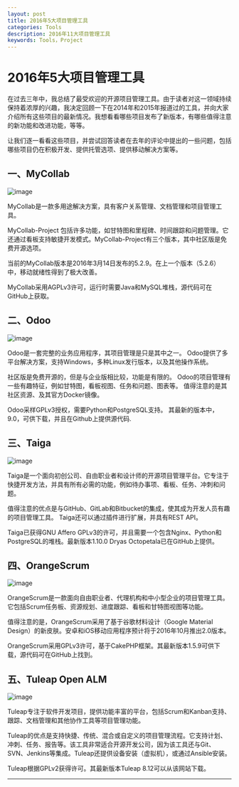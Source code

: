 ```yaml
---
layout: post
title: 2016年5大项目管理工具
categories: Tools
description: 2016年11大项目管理工具
keywords: Tools，Project
---
```


# 2016年5大项目管理工具

在过去三年中，我总结了最受欢迎的开源项目管理工具。由于读者对这一领域持续保持着浓厚的兴趣，我决定回顾一下在2014年和2015年报道过的工具，并向大家介绍所有这些项目的最新情况。我想看看哪些项目发布了新版本，有哪些值得注意的新功能和改进功能，等等。

让我们逐一看看这些项目，并尝试回答读者在去年的评论中提出的一些问题，包括哪些项目仍在积极开发、提供托管选项、提供移动解决方案等。

## 一、MyCollab

![image](https://github.com/weakchen007/aiwv.github.io/assets/58799395/5e974e4f-514f-4dbd-b605-8b77bc9ee184)

MyCollab是一款多用途解决方案，具有客户关系管理、文档管理和项目管理工具。

MyCollab-Project 包括许多功能，如甘特图和里程碑、时间跟踪和问题管理。它还通过看板支持敏捷开发模式。MyCollab-Project有三个版本，其中社区版是免费开源选项。

当前的MyCollab版本是2016年3月14日发布的5.2.9。在上一个版本（5.2.6）中，移动就绪性得到了极大改善。

MyCollab采用AGPLv3许可，运行时需要Java和MySQL堆栈，源代码可在GitHub上获取。

## 二、Odoo

![image](https://github.com/weakchen007/aiwv.github.io/assets/58799395/713cd92e-185f-4c5c-882c-d8f2f6874ab0)

Odoo是一套完整的业务应用程序，其项目管理是只是其中之一。 Odoo提供了多平台解决方案，支持Windows，多种Linux发行版本，以及其他操作系统。

社区版是免费开源的，但是与企业版相比较，功能是有限的。 Odoo的项目管理有一些有趣特征，例如甘特图，看板视图、任务和问题、图表等。 值得注意的是其社区资源、及其官方Docker镜像。

Odoo采样GPLv3授权，需要Python和PostgreSQL支持。 其最新的版本中，9.0，可供下载，并且在Github上提供源代码.

## 三、Taiga

![image](https://github.com/weakchen007/aiwv.github.io/assets/58799395/d32ec76e-5e8f-4e40-880e-732ab24f5d1d)

Taiga是一个面向初创公司、自由职业者和设计师的开源项目管理平台。它专注于快捷开发方法，并具有所有必需的功能，例如待办事项、看板、任务、冲刺和问题。

值得注意的优点是与GitHub、GitLab和Bitbucket的集成，使其成为开发人员有趣的项目管理工具。 Taiga还可以通过插件进行扩展，并具有REST API。

Taiga已获得GNU Affero GPLv3的许可，并且需要一个包含Nginx、Python和PostgreSQL的堆栈。最新版本1.10.0 Dryas Octopetala已在GitHub上提供。

## 四、OrangeScrum

![image](https://github.com/weakchen007/aiwv.github.io/assets/58799395/8fe3ce44-7ad9-4847-b9ec-37253c377a6d)

OrangeScrum是一款面向自由职业者、代理机构和中小型企业的项目管理工具。它包括Scrum任务板、资源规划、进度跟踪、看板和甘特图视图等功能。

值得注意的是，OrangeScrum采用了基于谷歌材料设计（Google Material Design）的新皮肤。安卓和iOS移动应用程序预计将于2016年10月推出2.0版本。

OrangeScrum采用GPLv3许可，基于CakePHP框架。其最新版本1.5.9可供下载，源代码可在GitHub上找到。

## 五、Tuleap Open ALM

![image](https://github.com/weakchen007/aiwv.github.io/assets/58799395/9af2ed98-b9c4-4b3b-9eeb-1334d1de7563)

Tuleap专注于软件开发项目，提供功能丰富的平台，包括Scrum和Kanban支持、跟踪、文档管理和其他协作工具等项目管理功能。

Tuleap的优点是支持快捷、传统、混合或自定义的项目管理流程。它支持计划、冲刺、任务、报告等。该工具非常适合开源开发公司，因为该工具还与Git、SVN、Jenkins等集成。Tuleap还提供设备安装（虚拟机），或通过Ansible安装。

Tuleap根据GPLv2获得许可。其最新版本Tuleap 8.12可以从该网站下载。


-------------------------------------------

